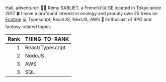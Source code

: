 
Hail, adventurer!
👦🏻 Rémy SABLIET, a French🇫🇷 SE located in Tokyo since 2017
🍀 I have a profound interest in ecology and proudly own 25 trees on [Ecotree](https://ecotree.green/)
💻 Typescript, ReactJS, NextJS, AWS
🔮 Enthusiast of RPG and fantasy-related topics.


| Rank | THING-TO-RANK      |
|-----:|--------------------|
|     1|  React/Typescript  |
|     2|  NodeJS            |
|     3|  AWS               |
|     3|  SQL               |

